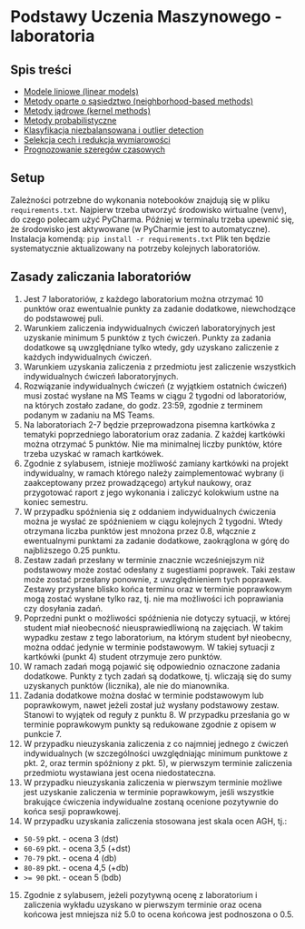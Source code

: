 # Podstawy Uczenia Maszynowego - laboratoria

## Spis treści

* [Modele liniowe (linear models)](lab1)
* [Metody oparte o sąsiedztwo (neighborhood-based methods)](lab2)
* [Metody jądrowe (kernel methods)](lab3)
* [Metody probabilistyczne](lab4)
* [Klasyfikacja niezbalansowana i outlier detection](lab5)
* [Selekcja cech i redukcja wymiarowości](lab6)
* [Prognozowanie szeregów czasowych](lab7)

## Setup

Zależności potrzebne do wykonania notebooków znajdują się w pliku `requirements.txt`. Najpierw trzeba utworzyć środowisko 
wirtualne (venv), do czego polecam użyć PyCharma. Później w terminalu trzeba upewnić się, że środowisko jest aktywowane
(w PyCharmie jest to automatyczne). Instalacja komendą:
```pip install -r requirements.txt```
Plik ten będzie systematycznie aktualizowany na potrzeby kolejnych laboratoriów.

## Zasady zaliczania laboratoriów

1. Jest 7 laboratoriów, z każdego laboratorium można otrzymać 10 punktów oraz ewentualnie punkty za zadanie dodatkowe, 
   niewchodzące do podstawowej puli.
2. Warunkiem zaliczenia indywidualnych ćwiczeń laboratoryjnych jest uzyskanie minimum 5 punktów z tych ćwiczeń. 
   Punkty za zadania dodatkowe są uwzględniane tylko wtedy, gdy uzyskano zaliczenie z każdych indywidualnych ćwiczeń.
3. Warunkiem uzyskania zaliczenia z przedmiotu jest zaliczenie wszystkich indywidualnych ćwiczeń laboratoryjnych.
4. Rozwiązanie indywidualnych ćwiczeń (z wyjątkiem ostatnich ćwiczeń) musi zostać wysłane na MS Teams w ciągu 2 tygodni 
   od laboratoriów, na których zostało zadane, do godz. 23:59, zgodnie z terminem podanym w zadaniu na MS Teams.
5. Na laboratoriach 2-7 będzie przeprowadzona pisemna kartkówka z tematyki poprzedniego laboratorium oraz zadania. Z każdej kartkówki 
   można otrzymać 5 punktów. Nie ma minimalnej liczby punktów, które trzeba uzyskać w ramach kartkówek.
6. Zgodnie z sylabusem, istnieje możliwość zamiany kartkówki na projekt indywidualny, w ramach którego należy zaimplementować 
   wybrany (i zaakceptowany przez prowadzącego) artykuł naukowy, oraz przygotować raport z jego wykonania i zaliczyć kolokwium 
   ustne na koniec semestru.
7. W przypadku spóźnienia się z oddaniem indywidualnych ćwiczenia można je wysłać ze spóźnieniem w ciągu kolejnych 2 tygodni. 
   Wtedy otrzymana liczba punktów jest mnożona przez 0.8, włącznie z ewentualnymi punktami za zadanie dodatkowe, zaokrąglona w górę 
   do najbliższego 0.25 punktu.
8. Zestaw zadań przesłany w terminie znacznie wcześniejszym niż podstawowy może zostać odesłany z sugestiami poprawek. Taki zestaw 
   może zostać przesłany ponownie, z uwzględnieniem tych poprawek. Zestawy przysłane blisko końca terminu oraz w terminie poprawkowym 
   mogą zostać wysłane tylko raz, tj. nie ma możliwości ich poprawiania czy dosyłania zadań.
9. Poprzedni punkt o możliwości spóźnienia nie dotyczy sytuacji, w której student miał nieobecność nieusprawiedliwioną na zajęciach. 
   W takim wypadku zestaw z tego laboratorium, na którym student był nieobecny, można oddać jedynie w terminie podstawowym. W takiej 
   sytuacji z kartkówki (punkt 4) student otrzymuje zero punktów.
10. W ramach zadań mogą pojawić się odpowiednio oznaczone zadania dodatkowe. Punkty z tych zadań są dodatkowe, tj. wliczają się do 
   sumy uzyskanych punktów (licznika), ale nie do mianownika.
11. Zadania dodatkowe można dosłać w terminie podstawowym lub poprawkowym, nawet jeżeli został już wysłany podstawowy zestaw. Stanowi 
    to wyjątek od reguły z punktu 8. W przypadku przesłania go w terminie poprawkowym punkty są redukowane zgodnie z opisem w punkcie 7.
12. W przypadku nieuzyskania zaliczenia z co najmniej jednego z ćwiczeń indywidualnych (w szczególności uwzględniając minimum 
   punktowe z pkt. 2, oraz termin spóźniony z pkt. 5), w pierwszym terminie zaliczenia przedmiotu wystawiana jest ocena niedostateczna. 
13. W przypadku nieuzyskania zaliczenia w pierwszym terminie możliwe jest uzyskanie zaliczenia w terminie poprawkowym, jeśli
   wszystkie brakujące ćwiczenia indywidualne zostaną ocenione pozytywnie do końca sesji poprawkowej.
14. W przypadku uzyskania zaliczenia stosowana jest skala ocen AGH, tj.:
   * `50-59` pkt. - ocena 3 (dst)
   * `60-69` pkt. - ocena 3,5 (+dst)
   * `70-79` pkt. - ocena 4 (db)
   * `80-89` pkt. - ocena 4,5 (+db)
   * `>= 90` pkt. - ocean 5 (bdb)
15. Zgodnie z sylabusem, jeżeli pozytywną ocenę z laboratorium i zaliczenia wykładu uzyskano w pierwszym terminie 
    oraz ocena końcowa jest mniejsza niż 5.0 to ocena końcowa jest podnoszona o 0.5.
